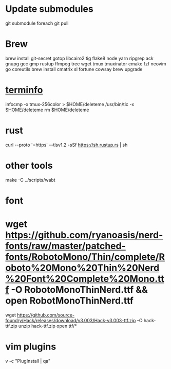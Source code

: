 # Update submodules
git submodule foreach git pull

# Brew
brew install git-secret gotop libcairo2 tig flake8 node yarn ripgrep ack gnupg gcc gmp rustup ffmpeg tree wget tmux tmuxinator cmake fzf neovim go coreutils
brew install cmatrix sl fortune cowsay
brew upgrade

# [terminfo](https://github.com/tmux/tmux/issues/2226#issuecomment-633260085)
infocmp -x tmux-256color > $HOME/deleteme
/usr/bin/tic -x $HOME/deleteme
rm $HOME/deleteme

# rust
curl --proto '=https' --tlsv1.2 -sSf https://sh.rustup.rs | sh

# other tools
make -C ../scripts/wabt

# font
# wget https://github.com/ryanoasis/nerd-fonts/raw/master/patched-fonts/RobotoMono/Thin/complete/Roboto%20Mono%20Thin%20Nerd%20Font%20Complete%20Mono.ttf -O RobotoMonoThinNerd.ttf && open RobotMonoThinNerd.ttf
wget https://github.com/source-foundry/Hack/releases/download/v3.003/Hack-v3.003-ttf.zip -O hack-ttf.zip
unzip hack-ttf.zip
open ttf/*

# vim plugins
v -c "PlugInstall | qa"
